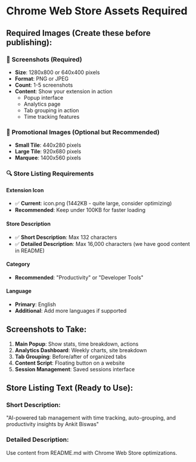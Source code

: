 # Chrome Web Store Assets Required

## Required Images (Create these before publishing):

### 📱 **Screenshots (Required)**
- **Size**: 1280x800 or 640x400 pixels
- **Format**: PNG or JPEG
- **Count**: 1-5 screenshots
- **Content**: Show your extension in action
  - Popup interface
  - Analytics page
  - Tab grouping in action
  - Time tracking features

### 🎨 **Promotional Images (Optional but Recommended)**
- **Small Tile**: 440x280 pixels
- **Large Tile**: 920x680 pixels  
- **Marquee**: 1400x560 pixels

### 🔍 **Store Listing Requirements**

#### **Extension Icon**
- ✅ **Current**: icon.png (1442KB - quite large, consider optimizing)
- **Recommended**: Keep under 100KB for faster loading

#### **Store Description** 
- ✅ **Short Description**: Max 132 characters
- ✅ **Detailed Description**: Max 16,000 characters (we have good content in README)

#### **Category**
- **Recommended**: "Productivity" or "Developer Tools"

#### **Language**
- **Primary**: English
- **Additional**: Add more languages if supported

## Screenshots to Take:
1. **Main Popup**: Show stats, time breakdown, actions
2. **Analytics Dashboard**: Weekly charts, site breakdown  
3. **Tab Grouping**: Before/after of organized tabs
4. **Content Script**: Floating button on a website
5. **Session Management**: Saved sessions interface

## Store Listing Text (Ready to Use):

### Short Description:
"AI-powered tab management with time tracking, auto-grouping, and productivity insights by Ankit Biswas"

### Detailed Description:
Use content from README.md with Chrome Web Store optimizations.
